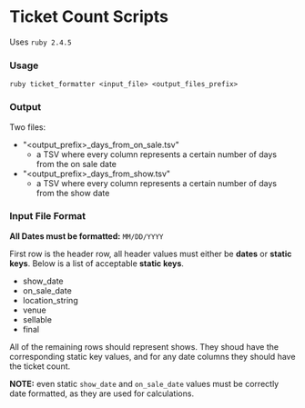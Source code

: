 # Ticket Count Scripts

Uses `ruby 2.4.5`

### Usage

`ruby ticket_formatter <input_file> <output_files_prefix>`

### Output

Two files:
- "<output_prefix>_days_from_on_sale.tsv"
  - a TSV where every column represents a certain number of days from the on sale date
- "<output_prefix>_days_from_show.tsv"
  - a TSV where every column represents a certain number of days from the show date

### Input File Format

**All Dates must be formatted:** `MM/DD/YYYY`

First row is the header row, all header values must either be **dates** or **static keys**.  Below is a list of acceptable **static keys**.
- show_date
- on_sale_date
- location_string
- venue
- sellable
- final

All of the remaining rows should represent shows.  They shoud have the corresponding static key values, and for any date columns they should have the ticket count.

**NOTE:** even static `show_date` and `on_sale_date` values must be correctly date formatted, as they are used for calculations.
